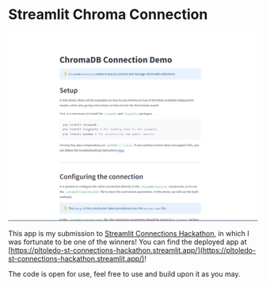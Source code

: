 # Streamlit Chroma Connection
![app screenshot](https://raw.githubusercontent.com/pltoledo/st-connections-hackathon/master/images/app_screenshot.png)

This app is my submission to [Streamlit Connections Hackathon](https://discuss.streamlit.io/t/connections-hackathon/47574), in which I was fortunate to be one of the winners! You can find the deployed app at [https://pltoledo-st-connections-hackathon.streamlit.app/](https://pltoledo-st-connections-hackathon.streamlit.app/)!

The code is open for use, feel free to use and build upon it as you may.